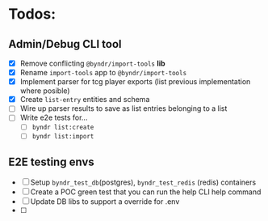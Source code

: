 # Todos:

## Admin/Debug CLI tool
- [x] Remove conflicting `@byndr/import-tools` **lib**
- [x] Rename `import-tools` app to `@byndr/import-tools`
- [x] Implement parser for tcg player exports (list previous implementation where posible)
- [x] Create `list-entry` entities and schema
- [ ] Wire up parser results to save as list entries belonging to a list
- [ ] Write e2e tests for...
	- [ ] `byndr list:create`
	- [ ] `byndr list:import`

## E2E testing envs
- [ ] Setup `byndr_test_db`(postgres), `byndr_test_redis` (redis) containers
- [ ] Create a POC green test that you can run the help CLI help command
- [ ] Update DB libs to support a override for .env
- [ ] 
